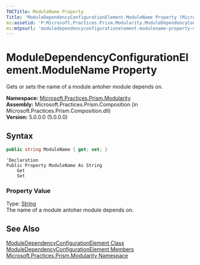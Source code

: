```yaml
---
TOCTitle: ModuleName Property
Title: 'ModuleDependencyConfigurationElement.ModuleName Property (Microsoft.Practices.Prism.Modularity)'
ms:assetid: 'P:Microsoft.Practices.Prism.Modularity.ModuleDependencyConfigurationElement.ModuleName'
ms:mtpsurl: 'moduledependencyconfigurationelement-modulename-property-mspp-modularity.md'
---
```


# ModuleDependencyConfigurationElement.ModuleName Property

Gets or sets the name of a module antoher module depends on.

**Namespace:** [Microsoft.Practices.Prism.Modularity](/patterns-practices/reference/mspp-modularity-namespace)  
**Assembly:** Microsoft.Practices.Prism.Composition (in Microsoft.Practices.Prism.Composition.dll)  
**Version:** 5.0.0.0 (5.0.0.0)

## Syntax

```C#
public string ModuleName { get; set; }

```

```VB
'Declaration
Public Property ModuleName As String
	Get
	Set
```

### Property Value

Type: [String](http://msdn.microsoft.com/en-us/library/s1wwdcbf)  
The name of a module antoher module depends on.

## See Also

[ModuleDependencyConfigurationElement Class](/patterns-practices/reference/moduledependencyconfigurationelement-class-mspp-modularity)  
[ModuleDependencyConfigurationElement Members](/patterns-practices/reference/moduledependencyconfigurationelement-members-mspp-modularity)  
[Microsoft.Practices.Prism.Modularity Namespace](/patterns-practices/reference/mspp-modularity-namespace)
